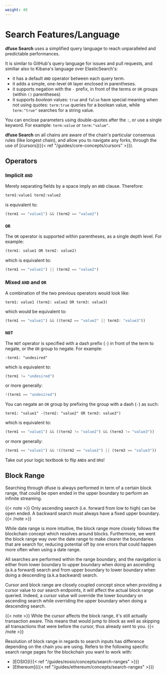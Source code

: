 ```yaml
---
weight: 40
---
```


# Search Features/Language

**dfuse Search** uses a simplified query language to reach unparalleled and predictable performances.

It is similar to GitHub's query language for issues and pull requests, and similiar also to Kibana's language over ElasticSearch's:

* it has a default `AND` operator between each query term.
* it adds a simple, one-level `OR` layer enclosed in parentheses.
* it supports negation with the `-` prefix, in front of the terms or `OR` groups (within `()` parentheses)
* it supports _boolean_ values: `true` and `false` have special meaning when not using quotes: `term:true` queries for a boolean value, while `term:"true"` searches for a string value.

You can enclose parameters using double-quotes after the `:`, or use a
single keyword. For example: `term:value` or `term:"value"`.

**dfuse Search** on all chains are aware of the chain's particular
consensus rules (like longest chain), and allow you to navigate any
forks, through the use of [cursors]({{< ref "/guides/core-concepts/cursors" >}}).


## Operators

### Implicit `AND`

Merely separating fields by a space imply an `AND` clause.  Therefore:

```javascript
term1:value1 term2:value2
```

is equivalent to:

```javascript
(term1 == "value1") && (term2 == "value2")
```

### `OR`

The `OR` operator is supported within parentheses, as a single depth level.  For example:

```javascript
(term1: value1 OR term2: value2)
```

which is equivalent to:

```javascript
(term1 == "value1") || (term2 == "value2")
```

### Mixed `AND` and `OR`

A combination of the two previous operators would look like:

```
term1: value1 (term2: value2 OR term3: value3)
```

which would be equivalent to:

```javascript
(term1 == "value1") && ((term2 == "value2" || term3: "value3"))
```


### `NOT`

The `NOT` operator is specified with a dash prefix (`-`) in front of the term to negate, or the `OR` group to negate. For example:

```
-term1: "undesired"
```

which is equivalent to:

```javascript
(term1 != "undesired")
```

or more generally:

```javascript
!(term1 == "undesired")
```

You can negate an `OR` group by prefixing the group with a dash (`-`) as such:

```
term1: "value1" -(term2: "value2" OR term3: value3")
```

which is equivalent to:

```javascript
(term1 == "value1") && ((term2 != "value2") && (term3 != "value3"))
```

or more generally:

```javascript
(term1 == "value1") && !((term2 == "value2") || (term3 == "value3"))
```

Take out your logic textbook to flip `AND`s and `OR`s!



## Block Range

Searching through dfuse is always performed in term of a certain block range, that could be open
ended in the upper boundary to perform an infinite streaming.

{{< note >}}
Only ascending search (i.e. forward from low to high) can be open ended. A backward search must
always have a fixed upper boundary.
{{< /note >}}

While date range is more intuitive, the block range more closely follows the blockchain concept
which resolves around blocks. Furthermore, we went the block range way over the date range to
make clearer the boundaries that are search for, reducing potential off by one errors that could
happen more often when using a date range.

All searches are performed within the range boundary, and the navigation is either from lower boundary
to upper boundary when doing an ascending (a.k.a forward) search and from upper boundary to lower
boundary when doing a descending (a.k.a backward) search.

Cursor and block range are closely coupled concept since when providing a cursor value to our search
endpoints, it will affect the actual block range queried. Indeed, a cursor value will override the
lower boundary on ascending search while overriding the upper boundary when doing a descending search.

{{< note >}}
While the cursor affects the block range, it's still actually transaction aware. This means that
would jump to block as well as skipping all transactions that were before the cursor, thus already sent
to you.
{{< /note >}}

Resolution of block range in regards to search inputs has difference depending on the chain you are
using. Refers to the following specific search range pages for the blockchain you want to work with:

- [EOSIO]({{< ref "/guides/eosio/concepts/search-ranges" >}})
- [Ethereum]({{< ref "/guides/ethereum/concepts/search-ranges" >}})

